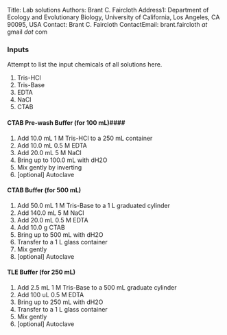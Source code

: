 Title: Lab solutions
Authors: Brant C. Faircloth
Address1: Department of Ecology and Evolutionary Biology, University of California, Los Angeles, CA 90095, USA
Contact:  Brant C. Faircloth
ContactEmail:  brant.faircloth _at_ gmail _dot_ com

### Inputs ###

Attempt to list the input chemicals of all solutions here.

1. Tris-HCl
1. Tris-Base
1. EDTA
1. NaCl
1. CTAB

#### CTAB Pre-wash Buffer (for 100 mL)####

1. Add 10.0 mL 1 M Tris-HCl to a 250 mL container
2. Add 10.0 mL 0.5 M EDTA
3. Add 20.0 mL 5 M NaCl
4. Bring up to 100.0 mL with dH2O
5. Mix gently by inverting
6. [optional] Autoclave

#### CTAB Buffer (for 500 mL) ####

1. Add 50.0 mL 1 M Tris-Base to a 1 L graduated cylinder
2. Add 140.0 mL 5 M NaCl
3. Add 20.0 mL 0.5 M EDTA
4. Add 10.0 g CTAB
5. Bring up to 500 mL with dH2O
6. Transfer to a 1 L glass container
6. Mix gently
7. [optional] Autoclave

#### TLE Buffer (for 250 mL) ####

1. Add 2.5 mL 1 M Tris-Base to a 500 mL graduate cylinder
2. Add 100 uL 0.5 M EDTA
3. Bring up to 250 mL with dH2O
4. Transfer to a 1 L glass container
5. Mix gently
6. [optional] Autoclave